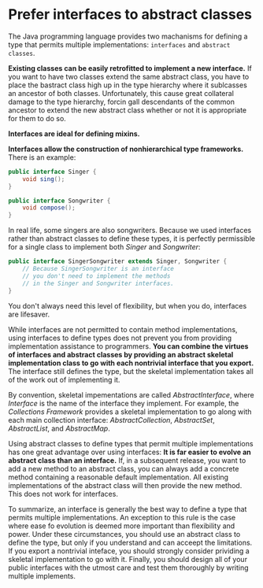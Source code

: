 # Prefer interfaces to abstract classes

The Java programming language provides two machanisms for defining a type that permits multiple implementations: `interfaces` and `abstract classes`.

**Existing classes can be easily retrofitted to implement a new interface.** If you want to have two classes extend the same abstract class, you have to place the bastract class high up in the type hierarchy where it sublcasses an ancestor of both classes. Unfortunately, this cause great collateral damage to the type hierarchy, forcin gall descendants of the common ancestor to extend the new abstract class whether or not it is appropriate for them to do so.

**Interfaces are ideal for defining mixins.**

**Interfaces allow the construction of nonhierarchical type frameworks.** There is an example:

```java
public interface Singer {
    void sing();
}
```

```java
public interface Songwriter {
    void compose();
}
```

In real life, some singers are also songwriters. Because we used interfaces rather than abstract classes to define these types, it is perfectly permissible for a single class to implement both *Singer* and *Songwriter*:

```java
public interface SingerSongwriter extends Singer, Songwriter {
    // Because SingerSongwriter is an interface
    // you don't need to implement the methods
    // in the Singer and Songwriter interfaces.
}
```

You don't always need this level of flexibility, but when you do, interfaces are lifesaver.

While interfaces are not permitted to contain method implementations, using interfaces to define types does not prevent you from providing implementation assistance to programmers. **You can combine the virtues of interfaces and abstract classes by providing an abstract skeletal implementation class to go with each nontrivial interface that you export.** The interface still defines the type, but the skeletal implementation takes all of the work out of implementing it.

By convention, skeletal impementations are called *AbstractInterface*, where *Interface* is the name of the interface they implement. For example, the *Collections Framework* provides a skeletal implementation to go along with each main collection interface: *AbstractCollection*, *AbstractSet*, *AbstractList*, and *AbstractMap*.

Using abstract classes to define types that permit multiple implementations has one great advantage over using interfaces: **It is far easier to evolve an abstract class than an interface.** If, in a subsequent release, you want to add a new method to an abstract class, you can always add a concrete method containing a reasonable default implementation. All existing implementations of the abstract class will then provide the new method. This does not work for interfaces.

To summarize, an interface is generally the best way to define a type that permits multiple implementations. An exception to this rule is the case where ease fo evolution is deemed more important than flexibility and power. Under these circumstances, you should use an abstract class to define the type, but only if you understand and can acceept the limitations. If you export a nontrivial inteface, you should strongly consider prividing a skeletal implementation to go with it. Finally, you should design all of your public interfaces with the utmost care and test them thoroughly by writing multiple implements.